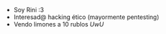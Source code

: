 - Soy Rini :3
- Interesad@ hacking ético (mayormente pentesting)
- Vendo limones a 10 rublos *UwU*

<!---
RiniSoul/RiniSoul is a ✨ special ✨ repository because its `README.md` (this file) appears on your GitHub profile.
You can click the Preview link to take a look at your changes.
--->
